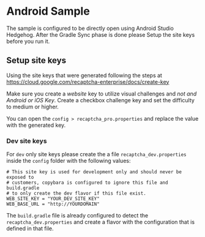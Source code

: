 # Android Sample

The sample is configured to be directly open using Android Studio Hedgehog. 
After the Gradle Sync phase is done please Setup the site keys before you run 
it.

## Setup site keys

Using the site keys that were generated following the steps at
https://cloud.google.com/recaptcha-enterprise/docs/create-key

Make sure you create a *website* key to utilize visual challenges and *not and
Android or iOS Key*. Create a checkbox challenge key and set the difficulty to
medium or higher.

You can open the `config > recaptcha_pro.properties` and replace the value with
the generated key.

### Dev site keys

For `dev` only site keys please create the a file `recaptcha_dev.properties`
inside the `config` folder with the following values:

```
# This site key is used for development only and should never be exposed to
# customers, copybara is configured to ignore this file and build.gradle
# to only create the dev flavor if this file exist.
WEB_SITE_KEY = "YOUR_DEV_SITE_KEY"
WEB_BASE_URL = "http://YOURDOMAIN"
```

The `build.gradle` file is already configured to detect the
`recaptcha_dev.properties` and create a flavor with the configuration that is
defined in that file.
